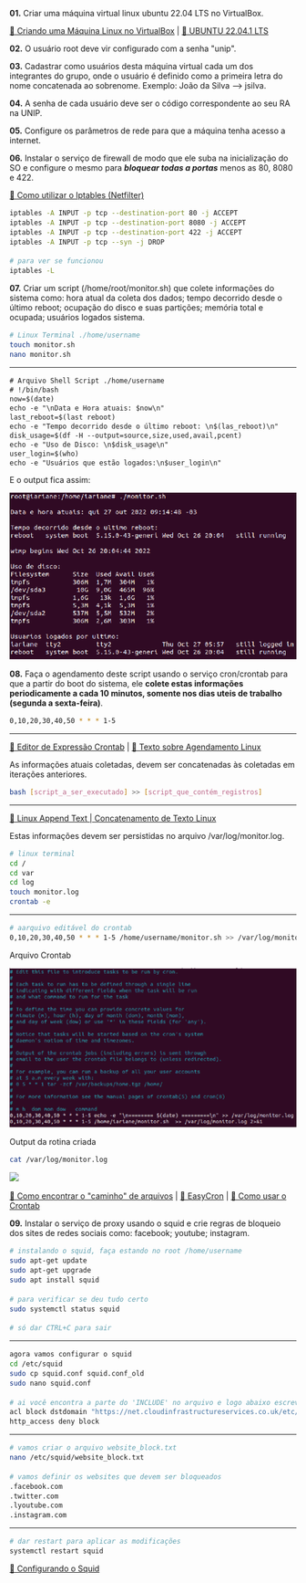 <p><b>01.</b> Criar uma máquina virtual linux ubuntu 22.04 LTS no VirtualBox.</p>

[🔗 Criando uma Máquina Linux no VirtualBox](https://www.youtube.com/watch?v=7FCYFy0J4NQ) | [🔗 UBUNTU 22.04.1 LTS](https://ubuntu.com/download/desktop)
<p><b>02.</b> O usuário root deve vir configurado com a senha "unip".</p>
<p><b>03.</b> Cadastrar como usuários desta máquina virtual cada um dos integrantes do grupo, onde o usuário é definido como a primeira letra do nome concatenada ao sobrenome. Exemplo: João da Silva --> jsilva.</p>
<p><b>04.</b> A senha de cada usuário deve ser o código correspondente ao seu RA na UNIP.</p>
<p><b>05.</b> Configure os parâmetros de rede para que a máquina tenha acesso a internet.</p>
<p><b>06.</b> Instalar o serviço de firewall de modo que ele suba na inicialização do SO e configure o mesmo para <b><i>bloquear todas a portas</i></b> menos as 80, 8080 e 422.</p>

[🔗 Como utilizar o Iptables (Netfilter)](https://terminalroot.com.br/2014/11/como-utilizar-o-iptables-netfilter.html)

```bash
iptables -A INPUT -p tcp --destination-port 80 -j ACCEPT
iptables -A INPUT -p tcp --destination-port 8080 -j ACCEPT
iptables -A INPUT -p tcp --destination-port 422 -j ACCEPT
iptables -A INPUT -p tcp --syn -j DROP

# para ver se funcionou
iptables -L
```

<p><b>07.</b> Criar um script (/home/root/monitor.sh) que colete informações do sistema como: hora atual da coleta dos dados; tempo decorrido desde o último reboot; ocupação do disco e suas partições; memória total e ocupada; usuários logados sistema.</p>

```bash
# Linux Terminal ./home/username
touch monitor.sh
nano monitor.sh
```
------------
```shell
# Arquivo Shell Script ./home/username
# !/bin/bash
now=$(date)
echo -e "\nData e Hora atuais: $now\n"
last_reboot=$(last reboot)
echo -e "Tempo decorrido desde o último reboot: \n$(las_reboot)\n"
disk_usage=$(df -H --output=source,size,used,avail,pcent)
echo -e "Uso de Disco: \n$disk_usage\n"
user_login=$(who)
echo -e "Usuários que estão logados:\n$user_login\n"
```

<p> E o output fica assim: </p>

<img src='shelloutput.png'/>

<p><b>08.</b>  Faça o agendamento deste script usando o serviço cron/crontab para que a partir do boot do sistema, ele <b>colete estas informações periodicamente a cada 10 minutos, somente nos dias uteis de trabalho (segunda a sexta-feira)</b>.</p>


```bash
0,10,20,30,40,50 * * * 1-5
```

---
[🔗 Editor de Expressão Crontab](https://crontab.guru/#0,10,20,30,40,50_*_*_*_1-5) | [🔗 Texto sobre Agendamento Linux](https://www.digitalocean.com/community/tutorials/how-to-use-cron-to-automate-tasks-ubuntu-1804-pt)

As informações atuais coletadas, devem ser concatenadas às coletadas em iterações anteriores.

```bash
bash [script_a_ser_executado] >> [script_que_contém_registros]
```

---
[🔗 Linux Append Text | Concatenamento de Texto Linux](https://www.cyberciti.biz/faq/linux-append-text-to-end-of-file/)

Estas informações devem ser persistidas no arquivo /var/log/monitor.log.

```bash
# linux terminal 
cd /
cd var
cd log
touch monitor.log
crontab -e
```
---
```bash
# aarquivo editável do crontab
0,10,20,30,40,50 * * * 1-5 /home/username/monitor.sh >> /var/log/monitor.log
```

<p> Arquivo Crontab </p>

<img src='crontab.png'/>

<p> Output da rotina criada </p>

```bash
cat /var/log/monitor.log
```

<img src='crontabloutput.png'/>

[🔗 Como encontrar o "caminho" de arquivos](https://www.tecmint.com/35-practical-examples-of-linux-find-command/) | [🔗 EasyCron](https://www.easycron.com/user) | [🔗 Como usar o Crontab](https://www.youtube.com/watch?v=Qf5SPjHzvyw)

<p><b>09.</b> Instalar o serviço de proxy usando o squid e crie regras de bloqueio dos sites de redes sociais como: facebook; youtube; instagram.</p>

```bash
# instalando o squid, faça estando no root /home/username
sudo apt-get update
sudo apt-get upgrade
sudo apt install squid

# para verificar se deu tudo certo
sudo systemctl status squid

# só dar CTRL+C para sair
```

---
```bash
agora vamos configurar o squid
cd /etc/squid
sudo cp squid.conf squid.conf_old
sudo nano squid.conf

# ai você encontra a parte do 'INCLUDE' no arquivo e logo abaixo escreve
acl block dstdomain "https://net.cloudinfrastructureservices.co.uk/etc/squid/website_block.txt"
http_access deny block
```

---
```bash
# vamos criar o arquivo website_block.txt
nano /etc/squid/website_block.txt

# vamos definir os websites que devem ser bloqueados
.facebook.com
.twitter.com
.lyoutube.com
.instagram.com
```

---
```bash
# dar restart para aplicar as modificações
systemctl restart squid
```

[🔗 Configurando o Squid](https://cloudinfrastructureservices.co.uk/how-to-block-websites-using-squid-proxy-server/)
